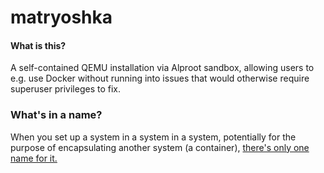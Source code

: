 # matryoshka

#### What is this?

A self-contained QEMU installation via Alproot sandbox, allowing users to e.g. use Docker without running into issues that would otherwise require superuser privileges to fix.

### What's in a name?

When you set up a system in a system in a system, potentially for the purpose of encapsulating another system (a container), [there's only one name for it.](https://en.wikipedia.org/wiki/Matryoshka_doll)

